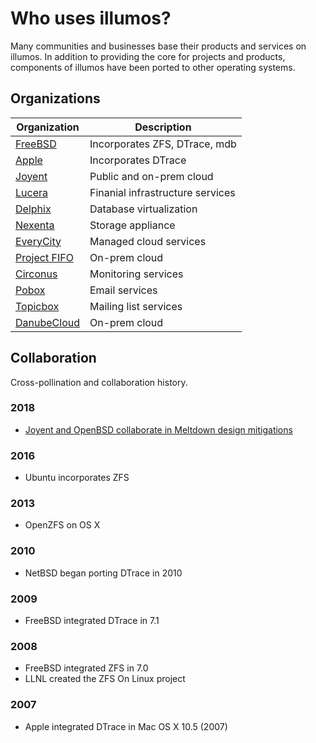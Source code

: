 # Who uses illumos?

Many communities and businesses base their products and services on illumos. In
addition to providing the core for projects and products, components of illumos
have been ported to other operating systems.

## Organizations

| Organization | Description |
| ------------ | ----------- |
| [FreeBSD](https://www.freebsd.org/)                    | Incorporates ZFS, DTrace, mdb |
| [Apple](https://github.com/opensource-apple/dtrace)    | Incorporates DTrace |
| [Joyent](https://www.joyent.com/)                      | Public and on-prem cloud |
| [Lucera](https://www.lucera.com/)                      | Finanial infrastructure services |
| [Delphix](https://www.delphix.com/)                    | Database virtualization |
| [Nexenta](https://nexenta.com/)                        | Storage appliance |
| [EveryCity](http://www.everycity.co.uk/)               | Managed cloud services |
| [Project FIFO](http://project-fifo.net/)               | On-prem cloud |
| [Circonus](https://www.circonus.com/)                  | Monitoring services |
| [Pobox](https://www.pobox.com/)                        | Email services |
| [Topicbox](https://www.topicbox.com/)                  | Mailing list services |
| [DanubeCloud](https://danubecloud.org)                 | On-prem cloud |

## Collaboration

Cross-pollination and collaboration history.

### 2018

* [Joyent and OpenBSD collaborate in Meltdown design mitigations](https://blog.cooperi.net/a-long-two-months)

### 2016

* Ubuntu incorporates ZFS

### 2013

* OpenZFS on OS X

### 2010

* NetBSD began porting DTrace in 2010

### 2009

* FreeBSD integrated DTrace in 7.1

### 2008

* FreeBSD integrated ZFS in 7.0
* LLNL created the ZFS On Linux project

### 2007

* Apple integrated DTrace in Mac OS X 10.5 (2007)

